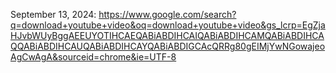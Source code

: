 September 13, 2024:
https://www.google.com/search?q=download+youtube+video&oq=download+youtube+video&gs_lcrp=EgZjaHJvbWUyBggAEEUYOTIHCAEQABiABDIHCAIQABiABDIHCAMQABiABDIHCAQQABiABDIHCAUQABiABDIHCAYQABiABDIGCAcQRRg80gEIMjYwNGowajeoAgCwAgA&sourceid=chrome&ie=UTF-8
